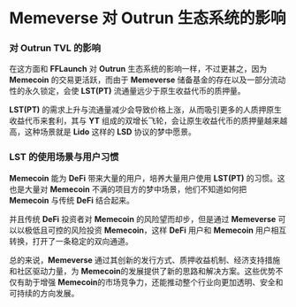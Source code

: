 # Memeverse 对 Outrun 生态系统的影响

### **对 Outrun TVL 的影响**

在这方面和 **FFLaunch** 对 **Outrun** 生态系统的影响一样，不过更甚之，因为 **Memecoin** 的交易更活跃，而由于 **Memeverse** 储备基金的存在以及一部分流动性的永久锁定，会使 **LST(PT)** 流通量远少于原生收益代币的质押量。

**LST(PT)** 的需求上升与流通量减少会导致价格上涨，从而吸引更多的人质押原生收益代币来套利，其与 **YT** 组成的双增长飞轮，会让原生收益代币的质押量越来越高，这种场景就是 **Lido** 这样的 **LSD** 协议的梦中愿景。

### **LST 的使用场景与用户习惯**

**Memecoin** 能为 **DeFi** 带来大量的用户，培养大量用户使用 **LST(PT)** 的习惯。这也是大量对 **Memecoin** 不满的项目方的梦中场景，他们不知道如何把 **Memecoin** 与传统 **DeFi** 结合起来。

并且传统 **DeFi** 投资者对 **Memecoin** 的风险望而却步，但是通过 **Memeverse** 可以以极低且可控的风险投资 **Memecoin**，这样 **DeFi** 用户和 **Memecoin** 用户相互转换，打开了一条稳定的双向通道。

总的来说，**Memeverse** 通过其创新的发行方式、质押收益机制、经济支持措施和社区驱动力量，为 **Memecoin**的发展提供了新的思路和解决方案。这些优势不仅有助于增强 **Memecoin**的市场竞争力，还能推动整个行业向更加透明、安全和可持续的方向发展。
